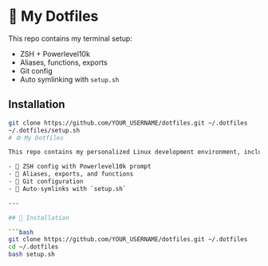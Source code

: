 # 🌱 My Dotfiles

This repo contains my terminal setup:
- ZSH + Powerlevel10k
- Aliases, functions, exports
- Git config
- Auto symlinking with `setup.sh`

## Installation
```bash
git clone https://github.com/YOUR_USERNAME/dotfiles.git ~/.dotfiles
~/.dotfiles/setup.sh
# ⚙️ My Dotfiles

This repo contains my personalized Linux development environment, including:

- 🐚 ZSH config with Powerlevel10k prompt
- 🧠 Aliases, exports, and functions
- 🧩 Git configuration
- 🔗 Auto-symlinks with `setup.sh`

---

## 🚀 Installation

```bash
git clone https://github.com/YOUR_USERNAME/dotfiles.git ~/.dotfiles
cd ~/.dotfiles
bash setup.sh
